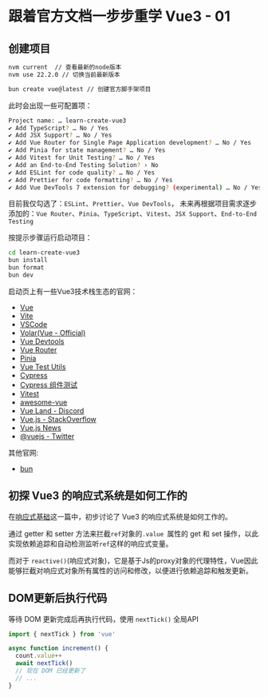 # 跟着官方文档一步步重学 Vue3 - 01

## 创建项目

```sh
nvm current  // 查看最新的node版本
nvm use 22.2.0 // 切换当前最新版本
``` 

```sh
bun create vue@latest // 创建官方脚手架项目
```

此时会出现一些可配置项：
```sh
Project name: … learn-create-vue3
✔ Add TypeScript? … No / Yes
✔ Add JSX Support? … No / Yes
✔ Add Vue Router for Single Page Application development? … No / Yes
✔ Add Pinia for state management? … No / Yes
✔ Add Vitest for Unit Testing? … No / Yes
✔ Add an End-to-End Testing Solution? › No
✔ Add ESLint for code quality? … No / Yes
✔ Add Prettier for code formatting? … No / Yes
✔ Add Vue DevTools 7 extension for debugging? (experimental) … No / Yes
```
目前我仅勾选了：`ESLint`、`Prettier`、`Vue DevTools`，
未来再根据项目需求逐步添加的：`Vue Router`、`Pinia`、`TypeScript`、`Vitest`、`JSX Support`、`End-to-End Testing`

按提示步骤运行启动项目：
```sh
cd learn-create-vue3
bun install
bun format
bun dev
```

启动页上有一些Vue3技术栈生态的官网：

- [Vue](https://vuejs.org/)
- [Vite](https://vitejs.dev/)
- [VSCode](https://code.visualstudio.com/)
- [Volar(Vue - Official)](https://github.com/vuejs/language-tools)
- [Vue Devtools](https://github.com/vuejs/devtools)
- [Vue Router](https://router.vuejs.org/)
- [Pinia](https://pinia.vuejs.org/)
- [Vue Test Utils](https://test-utils.vuejs.org/)
- [Cypress](https://www.cypress.io/)
- [Cypress 组件测试](https://docs.cypress.io/guides/component-testing/overview)
- [Vitest](https://vitest.dev/)
- [awesome-vue](https://github.com/vuejs/awesome-vue?tab=readme-ov-file#resources)
- [Vue Land - Discord](https://discord.com/invite/vue)
- [Vue.js - StackOverflow](https://stackoverflow.com/questions/tagged/vue.js)
- [Vue.js News](https://news.vuejs.org/)
- [@vuejs - Twitter](https://twitter.com/vuejs)

其他官网:

- [bun](https://bun.sh/)

## 初探 Vue3 的响应式系统是如何工作的 

在[响应式基础](https://cn.vuejs.org/guide/essentials/reactivity-fundamentals.html)这一篇中，初步讨论了 Vue3 的响应式系统是如何工作的。

通过 getter 和 setter 方法来拦截`ref`对象的`.value `属性的 get 和 set 操作，以此实现依赖追踪和自动检测监听`ref`这样的响应式变量。

而对于 `reactive()`(响应式对象)，它是基于Js的proxy对象的代理特性，Vue因此能够拦截对响应式对象所有属性的访问和修改，以便进行依赖追踪和触发更新。

## DOM更新后执行代码

等待 DOM 更新完成后再执行代码，使用 `nextTick()` 全局API

```js
import { nextTick } from 'vue'

async function increment() {
  count.value++
  await nextTick()
  // 现在 DOM 已经更新了
  // ...
}
```